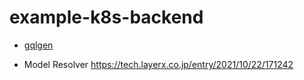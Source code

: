 # example-k8s-backend

- [gqlgen](https://gqlgen.com/getting-started/)

- Model Resolver https://tech.layerx.co.jp/entry/2021/10/22/171242